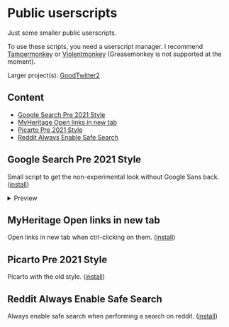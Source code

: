 # Public userscripts
Just some smaller public userscripts.

To use these scripts, you need a userscript manager.
I recommend [Tampermonkey](https://www.tampermonkey.net/) or [Violentmonkey](https://violentmonkey.github.io/get-it/) (Greasemonkey is not supported at the moment).

Larger project(s): [GoodTwitter2](https://github.com/Bl4Cc4t/GoodTwitter2)


## Content
- [Google Search Pre 2021 Style](#google-search-pre-2021-style)
- [MyHeritage Open links in new tab](#myheritage-open-links-in-new-tab)
- [Picarto Pre 2021 Style](#picarto-pre-2021-style)
- [Reddit Always Enable Safe Search](#reddit-always-enable-safe-search)


## Google Search Pre 2021 Style
Small script to get the non-experimental look without Google Sans back. ([install](https://github.com/Bl4Cc4t/userscripts-public/raw/master/google_search.pre21style.user.js))

<details>
  <summary>Preview</summary>

  with Google Sans | standard look
  :-:|:-:
  ![](https://i.imgur.com/gFdYTo7.png) | ![](https://i.imgur.com/VasKr6x.png)
</details>

## MyHeritage Open links in new tab
Open links in new tab when ctrl-clicking on them. ([install](https://github.com/Bl4Cc4t/userscripts-public/raw/master/myheritage.open-link-in-new-tab.user.js))

## Picarto Pre 2021 Style
Picarto with the old style. ([install](https://github.com/Bl4Cc4t/userscripts-public/raw/master/picarto.pre21style.user.js))

## Reddit Always Enable Safe Search
Always enable safe search when performing a search on reddit. ([install](https://github.com/Bl4Cc4t/userscripts-public/raw/master/reddit.always-enable-safe-search.user.js))
